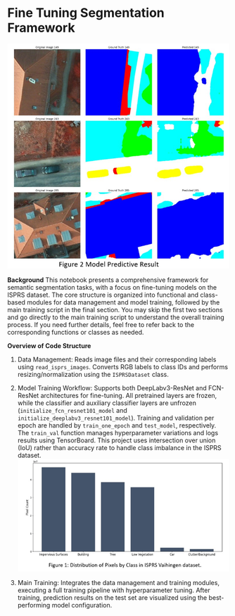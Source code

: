 # Fine Tuning Segmentation Framework

![fig2](results.jpg)

**Background**
This notebook presents a comprehensive framework for semantic segmentation tasks, with a focus on fine-tuning models on the ISPRS dataset. The core structure is organized into functional and class-based modules for data management and model training, followed by the main training script in the final section. You may skip the first two sections and go directly to the main training script to understand the overall training process. If you need further details, feel free to refer back to the corresponding functions or classes as needed.

**Overview of Code Structure**
1. Data Management: Reads image files and their corresponding labels using `read_isprs_images`. Converts RGB labels to class IDs and performs resizing/normalization using the `ISPRSDataset` class.

2. Model Training Workflow: Supports both DeepLabv3-ResNet and FCN-ResNet architectures for fine-tuning. All pretrained layers are frozen, while the classifier and auxiliary classifier layers are unfrozen (`initialize_fcn_resnet101_model` and `initialize_deeplabv3_resnet101_model`). Training and validation per epoch are handled by `train_one_epoch` and `test_model`, respectively. The `train_val` function manages hyperparameter variations and logs results using TensorBoard. This project uses intersection over union (IoU) rather than accuracy rate to handle class imbalance in the ISPRS dataset.
![fig1](distribution.jpg)

4. Main Training: Integrates the data management and training modules, executing a full training pipeline with hyperparameter tuning. After training, prediction results on the test set are visualized using the best-performing model configuration.


